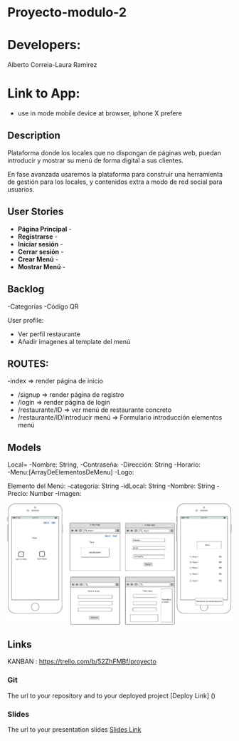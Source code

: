 # Proyecto-modulo-2

# Developers:
Alberto Correia-Laura Ramirez
# Link to App:

* use in mode mobile device at browser, iphone X prefere
## Description
Plataforma donde los locales que no dispongan de páginas web, puedan introducir y mostrar su menú de forma digital a sus clientes.

En fase avanzada usaremos la plataforma para construir una herramienta de gestión para los locales, y contenidos extra a modo de red social para usuarios.

## User Stories
- **Página Principal** -
- **Registrarse** -
- **Iniciar sesión** -
- **Cerrar sesión** -
- **Crear Menú** -
- **Mostrar Menú** -


## Backlog
-Categorías
-Código QR


User profile:
- Ver perfil restaurante
- Añadir imagenes al template del menú

## ROUTES:

-index => render página de inicio
- /signup => render página de registro
- /login => render página de login
- /restaurante/ID => ver menú de restaurante concreto
- /restaurante/ID/introducir menú => Formulario introducción elementos menú


## Models
Local=
-Nombre: String,
-Contraseña: 
-Dirección: String
-Horario:  
-Menu:[ArrayDeElementosDeMenu]
-Logo:


Elemento del Menú:
-categoria: String
-idLocal: String
-Nombre: String
-Precio: Number
-Imagen: 

![Wiframes1](https://github.com/CorreiaAlberto/Proyecto-modulo-2/blob/master/wiframes/Wiframes1.png)

## Links
KANBAN :  https://trello.com/b/52ZhFMBf/proyecto

### Git
The url to your repository and to your deployed project
[Deploy Link] ()
### Slides
The url to your presentation slides
[Slides Link](http://slides.com)
